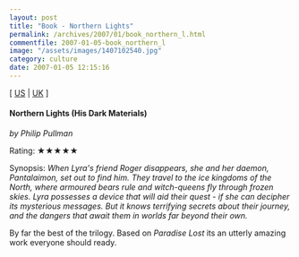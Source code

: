 ```yaml
---
layout: post
title: "Book - Northern Lights"
permalink: /archives/2007/01/book_northern_l.html
commentfile: 2007-01-05-book_northern_l
image: "/assets/images/1407102540.jpg"
category: culture
date: 2007-01-05 12:15:16
---
```


\[ [US](http://www.amazon.com/o/asin/1407102540) | [UK](http://www.amazon.co.uk/o/asin/1407102540) \]

#### Northern Lights (His Dark Materials)

_by Philip Pullman_

Rating: ★★★★★

Synopsis: _When Lyra's friend Roger disappears, she and her daemon, Pantalaimon, set out to find him. They travel to the ice kingdoms of the North, where armoured bears rule and witch-queens fly through frozen skies. Lyra possesses a device that will aid their quest - if she can decipher its mysterious messages. But it knows terrifying secrets about their journey, and the dangers that await them in worlds far beyond their own._

By far the best of the trilogy. Based on _Paradise Lost_ its an utterly amazing work everyone should ready.
